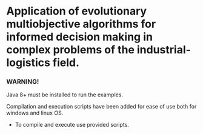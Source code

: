 # Application of evolutionary multiobjective algorithms for informed decision making in complex problems of the industrial-logistics field.

### WARNING!
Java 8+ must be installed to run the examples. <br>

Compilation and execution scripts have been added for ease of use both for windows and linux OS.
- To compile and execute use provided scripts.
